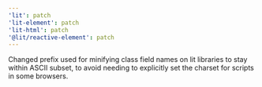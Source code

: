 ```yaml
---
'lit': patch
'lit-element': patch
'lit-html': patch
'@lit/reactive-element': patch
---
```


Changed prefix used for minifying class field names on lit libraries to stay within ASCII subset, to avoid needing to explicitly set the charset for scripts in some browsers.
